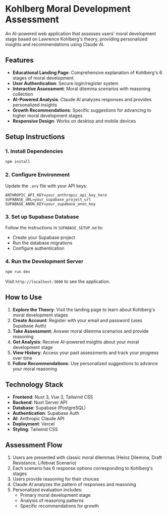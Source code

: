 # Kohlberg Moral Development Assessment

An AI-powered web application that assesses users' moral development stage based on Lawrence Kohlberg's theory, providing personalized insights and recommendations using Claude AI.

## Features

- **Educational Landing Page**: Comprehensive explanation of Kohlberg's 6 stages of moral development
- **User Authentication**: Secure login/register system
- **Interactive Assessment**: Moral dilemma scenarios with reasoning collection
- **AI-Powered Analysis**: Claude AI analyzes responses and provides personalized insights
- **Growth Recommendations**: Specific suggestions for advancing to higher moral development stages
- **Responsive Design**: Works on desktop and mobile devices

## Setup Instructions

### 1. Install Dependencies
```bash
npm install
```

### 2. Configure Environment
Update the `.env` file with your API keys:
```
ANTHROPIC_API_KEY=your_anthropic_api_key_here
SUPABASE_URL=your_supabase_project_url
SUPABASE_ANON_KEY=your_supabase_anon_key
```

### 3. Set up Supabase Database
Follow the instructions in `SUPABASE_SETUP.md` to:
- Create your Supabase project
- Run the database migrations
- Configure authentication

### 4. Run the Development Server
```bash
npm run dev
```

Visit `http://localhost:3000` to see the application.

## How to Use

1. **Explore the Theory**: Visit the landing page to learn about Kohlberg's moral development stages
2. **Create Account**: Register with your email and password (uses Supabase Auth)
3. **Take Assessment**: Answer moral dilemma scenarios and provide reasoning
4. **Get Analysis**: Receive AI-powered insights about your moral development stage
5. **View History**: Access your past assessments and track your progress over time
6. **Follow Recommendations**: Use personalized suggestions to advance your moral reasoning

## Technology Stack

- **Frontend**: Nuxt 3, Vue 3, Tailwind CSS
- **Backend**: Nuxt Server API
- **Database**: Supabase (PostgreSQL)
- **Authentication**: Supabase Auth
- **AI**: Anthropic Claude API
- **Deployment**: Vercel
- **Styling**: Tailwind CSS

## Assessment Flow

1. Users are presented with classic moral dilemmas (Heinz Dilemma, Draft Resistance, Lifeboat Scenario)
2. Each scenario has 6 response options corresponding to Kohlberg's stages
3. Users provide reasoning for their choices
4. Claude AI analyzes the pattern of responses and reasoning
5. Personalized evaluation includes:
   - Primary moral development stage
   - Analysis of reasoning patterns  
   - Specific recommendations for growth
